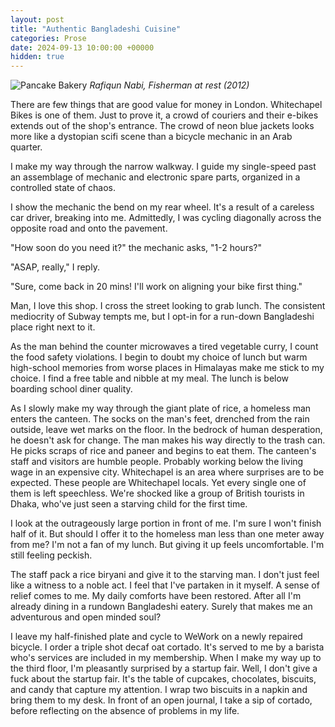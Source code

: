 ```yaml
---
layout: post
title: "Authentic Bangladeshi Cuisine"
categories: Prose
date: 2024-09-13 10:00:00 +00000
hidden: true
---
```


![Pancake Bakery](/assets/bangla/bangla.png)
_Rafiqun Nabi, Fisherman at rest (2012)_

There are few things that are good value for money in London.
Whitechapel Bikes is one of them.
Just to prove it, a crowd of couriers and their e-bikes extends out of the shop's entrance.
The crowd of neon blue jackets looks more like a dystopian scifi scene than a bicycle mechanic in an Arab quarter.

I make my way through the narrow walkway.
I guide my single-speed past an assemblage of mechanic and electronic spare parts, organized in a controlled state of chaos.

I show the mechanic the bend on my rear wheel.
It's a result of a careless car driver, breaking into me.
Admittedly, I was cycling diagonally across the opposite road and onto the pavement. 

"How soon do you need it?" the mechanic asks, "1-2 hours?"

"ASAP, really," I reply.

"Sure, come back in 20 mins! I'll work on aligning your bike first thing."

Man, I love this shop.
I cross the street looking to grab lunch.
The consistent mediocrity of Subway tempts me, but I opt-in for a run-down Bangladeshi place right next to it.

As the man behind the counter microwaves a tired vegetable curry, I count the food safety violations.
I begin to doubt my choice of lunch but warm high-school memories from worse places in Himalayas make me stick to my choice.
I find a free table and nibble at my meal.
The lunch is below boarding school diner quality.

As I slowly make my way through the giant plate of rice, a homeless man enters the canteen.
The socks on the man's feet, drenched from the rain outside, leave wet marks on the floor.
In the bedrock of human desperation, he doesn't ask for change.
The man makes his way directly to the trash can.
He picks scraps of rice and paneer and begins to eat them.
The canteen's staff and visitors are humble people.
Probably working below the living wage in an expensive city.
Whitechapel is an area where surprises are to be expected.
These people are Whitechapel locals.
Yet every single one of them is left speechless.
We're shocked like a group of British tourists in Dhaka, who've just seen a starving child for the first time.

I look at the outrageously large portion in front of me.
I'm sure I won't finish half of it.
But should I offer it to the homeless man less than one meter away from me?
I'm not a fan of my lunch.
But giving it up feels uncomfortable.
I'm still feeling peckish.

The staff pack a rice biryani and give it to the starving man.
I don't just feel like a witness to a noble act.
I feel that I've partaken in it myself.
A sense of relief comes to me.
My daily comforts have been restored.
After all I'm already dining in a rundown Bangladeshi eatery.
Surely that makes me an adventurous and open minded soul?

I leave my half-finished plate and cycle to WeWork on a newly repaired bicycle.
I order a triple shot decaf oat cortado.
It's served to me by a barista who's services are included in my membership.
When I make my way up to the third floor, I'm pleasantly surprised by a startup fair.
Well, I don't give a fuck about the startup fair.
It's the table of cupcakes, chocolates, biscuits, and candy that capture my attention.
I wrap two biscuits in a napkin and bring them to my desk.
In front of an open journal, I take a sip of cortado, before reflecting on the absence of problems in my life.

